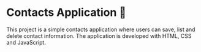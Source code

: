 # Contacts Application 📇

This project is a simple contacts application where users can save, list and delete contact information. The application is developed with HTML, CSS and JavaScript.
